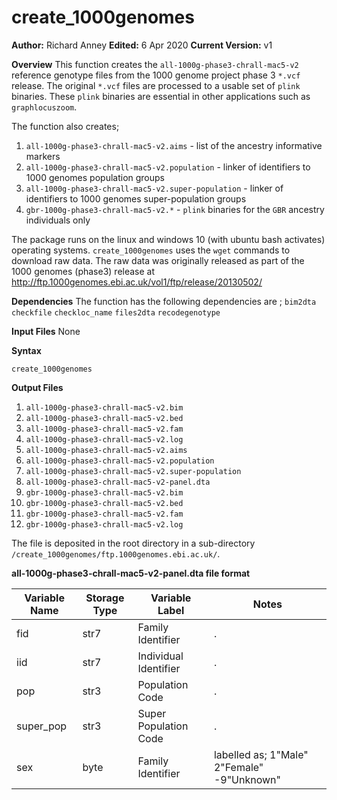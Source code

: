 # create_1000genomes
__Author:__ Richard Anney
__Edited:__ 6 Apr 2020
__Current Version:__ v1

__Overview__
This function creates the ``all-1000g-phase3-chrall-mac5-v2`` reference genotype files from the 1000 genome project phase 3 ``*.vcf`` release.
The original ``*.vcf`` files are processed to a usable set of ``plink`` binaries. These ``plink`` binaries are essential in other applications such as ``graphlocuszoom``.

The function also creates;
1. ``all-1000g-phase3-chrall-mac5-v2.aims`` - list of the ancestry informative markers
2. ``all-1000g-phase3-chrall-mac5-v2.population`` - linker of identifiers to 1000 genomes population groups
3. ``all-1000g-phase3-chrall-mac5-v2.super-population`` - linker of identifiers to 1000 genomes super-population groups
4. ``gbr-1000g-phase3-chrall-mac5-v2.*`` - ``plink`` binaries for the ``GBR`` ancestry individuals only

The package runs on the linux and windows 10 (with ubuntu bash activates) operating systems. ``create_1000genomes`` uses the ``wget`` commands to download raw data. The raw data was originally released as part of the 1000 genomes (phase3) release at
http://ftp.1000genomes.ebi.ac.uk/vol1/ftp/release/20130502/

__Dependencies__
The function has the following dependencies are ;
``bim2dta`` ``checkfile`` ``checkloc_name`` ``files2dta`` ``recodegenotype`` 

__Input Files__
None

__Syntax__
```
create_1000genomes
```

__Output Files__
1. ``all-1000g-phase3-chrall-mac5-v2.bim``
1. ``all-1000g-phase3-chrall-mac5-v2.bed``
1. ``all-1000g-phase3-chrall-mac5-v2.fam``
1. ``all-1000g-phase3-chrall-mac5-v2.log``
1. ``all-1000g-phase3-chrall-mac5-v2.aims``
1. ``all-1000g-phase3-chrall-mac5-v2.population``
1. ``all-1000g-phase3-chrall-mac5-v2.super-population``
1. ``all-1000g-phase3-chrall-mac5-v2-panel.dta``
1. ``gbr-1000g-phase3-chrall-mac5-v2.bim``
1. ``gbr-1000g-phase3-chrall-mac5-v2.bed``
1. ``gbr-1000g-phase3-chrall-mac5-v2.fam``
1. ``gbr-1000g-phase3-chrall-mac5-v2.log``

The file is deposited in the root directory in a sub-directory ``/create_1000genomes/ftp.1000genomes.ebi.ac.uk/``. 

__all-1000g-phase3-chrall-mac5-v2-panel.dta file format__

| Variable Name | Storage Type | Variable Label | Notes |
|--------|--------|--------|--------|
|fid|str7|Family Identifier|.|
|iid|str7|Individual Identifier|.|
|pop|str3|Population Code|.|
|super_pop|str3|Super Population Code|.|
|sex|byte|Family Identifier|labelled as; 1"Male" 2"Female" -9"Unknown"|







